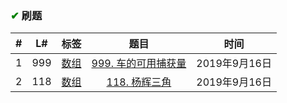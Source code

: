 
### <font color="green">✔</font> 刷题

\# | L# | 标签 | 题目 | 时间
 :-: | :-: | :-: | :-: |:-:
 1 | 999 |  <a href="https://github.com/xdxTao/LeetCode/tree/master/%E9%A2%98%E8%A7%A3(titleSolution)/%E6%95%B0%E7%BB%84(array)">数组</a>  |<a href="https://github.com/xdxTao/LeetCode/blob/master/%E9%A2%98%E8%A7%A3(titleSolution)/%E6%95%B0%E7%BB%84(array)/999.%20%E8%BD%A6%E7%9A%84%E5%8F%AF%E7%94%A8%E6%8D%95%E8%8E%B7%E9%87%8F.md"> 999. 车的可用捕获量</a> | 2019年9月16日
  2 | 118 |  <a href="https://github.com/xdxTao/LeetCode/tree/master/%E9%A2%98%E8%A7%A3(titleSolution)/%E6%95%B0%E7%BB%84(array)">数组</a>  |<a href="https://github.com/xdxTao/LeetCode/blob/master/%E9%A2%98%E8%A7%A3(titleSolution)/%E6%95%B0%E7%BB%84(array)/999.%20%E8%BD%A6%E7%9A%84%E5%8F%AF%E7%94%A8%E6%8D%95%E8%8E%B7%E9%87%8F.md"> 118. 杨辉三角</a> | 2019年9月16日

